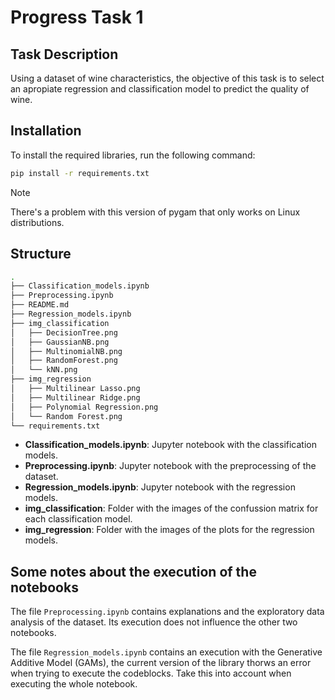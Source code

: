 # Progress Task 1

## Task Description

Using a dataset of wine characteristics, the objective of this task is to select an apropiate regression and classification model to predict the quality of wine. 

## Installation

To install the required libraries, run the following command:

```bash
pip install -r requirements.txt
```

> [!NOTE]
> There's a problem with this version of pygam that only works on Linux distributions.

## Structure

```bash
.
├── Classification_models.ipynb
├── Preprocessing.ipynb
├── README.md
├── Regression_models.ipynb
├── img_classification
│   ├── DecisionTree.png
│   ├── GaussianNB.png
│   ├── MultinomialNB.png
│   ├── RandomForest.png
│   └── kNN.png
├── img_regression
│   ├── Multilinear Lasso.png
│   ├── Multilinear Ridge.png
│   ├── Polynomial Regression.png
│   └── Random Forest.png
└── requirements.txt
```

* **Classification_models.ipynb**: Jupyter notebook with the classification models.
* **Preprocessing.ipynb**: Jupyter notebook with the preprocessing of the dataset.
* **Regression_models.ipynb**: Jupyter notebook with the regression models.
* **img_classification**: Folder with the images of the confussion matrix for each classification model.
* **img_regression**: Folder with the images of the plots for the regression models.


## Some notes about the execution of the notebooks

The file `Preprocessing.ipynb` contains explanations and the exploratory data analysis of the dataset. Its execution does not influence the other two notebooks.

The file `Regression_models.ipynb` contains an execution with the Generative Additive Model (GAMs), the current version of the library thorws an error when trying to execute the codeblocks. Take this into account when executing the whole notebook.